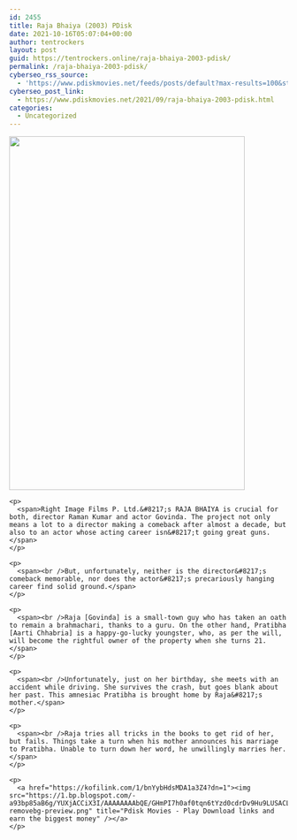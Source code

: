 ```yaml
---
id: 2455
title: Raja Bhaiya (2003) PDisk
date: 2021-10-16T05:07:04+00:00
author: tentrockers
layout: post
guid: https://tentrockers.online/raja-bhaiya-2003-pdisk/
permalink: /raja-bhaiya-2003-pdisk/
cyberseo_rss_source:
  - 'https://www.pdiskmovies.net/feeds/posts/default?max-results=100&start-index=201'
cyberseo_post_link:
  - https://www.pdiskmovies.net/2021/09/raja-bhaiya-2003-pdisk.html
categories:
  - Uncategorized
---
```

<div>
  <div class="separator">
    <a href="https://1.bp.blogspot.com/-8q2q6Afh3Bc/YVHPnU_R8rI/AAAAAAAAbYA/KYeDXDdRlqQ70w2mcBwSumaJJrkt1yUnwCLcBGAsYHQ/s1170/Raja%2BBhaiya%2B%25282003%2529%2Bpdisk.jpg" imageanchor="1"><img loading="lazy" border="0" data-original-height="1170" data-original-width="780" height="640" src="https://1.bp.blogspot.com/-8q2q6Afh3Bc/YVHPnU_R8rI/AAAAAAAAbYA/KYeDXDdRlqQ70w2mcBwSumaJJrkt1yUnwCLcBGAsYHQ/w426-h640/Raja%2BBhaiya%2B%25282003%2529%2Bpdisk.jpg" width="426" /></a>
  </div>
  
  <p>
    </div> 
    
    <p>
      <span>Right Image Films P. Ltd.&#8217;s RAJA BHAIYA is crucial for both, director Raman Kumar and actor Govinda. The project not only means a lot to a director making a comeback after almost a decade, but also to an actor whose acting career isn&#8217;t going great guns.</span>
    </p>
    
    <p>
      <span><br />But, unfortunately, neither is the director&#8217;s comeback memorable, nor does the actor&#8217;s precariously hanging career find solid ground.</span>
    </p>
    
    <p>
      <span><br />Raja [Govinda] is a small-town guy who has taken an oath to remain a brahmachari, thanks to a guru. On the other hand, Pratibha [Aarti Chhabria] is a happy-go-lucky youngster, who, as per the will, will become the rightful owner of the property when she turns 21.</span>
    </p>
    
    <p>
      <span><br />Unfortunately, just on her birthday, she meets with an accident while driving. She survives the crash, but goes blank about her past. This amnesiac Pratibha is brought home by Raja&#8217;s mother.</span>
    </p>
    
    <p>
      <span><br />Raja tries all tricks in the books to get rid of her, but fails. Things take a turn when his mother announces his marriage to Pratibha. Unable to turn down her word, he unwillingly marries her.</span>
    </p>
    
    <p>
      <a href="https://kofilink.com/1/bnYybHdsMDA1a3Z4?dn=1"><img src="https://1.bp.blogspot.com/-a93bp85aB6g/YUXjACCiX3I/AAAAAAAAbQE/GHmPI7h0af0tqn6tYzd0cdrDv9Hu9LUSACLcBGAsYHQ/s16000/Play_it_New-removebg-preview.png" title="Pdisk Movies - Play Download links and earn the biggest money" /></a>
    </p>